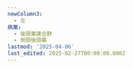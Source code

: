 ```yaml
---
newColumn3:
  - 左
病巣:
  - 後頭葉連合野
  - 側頭後頭葉
lastmod: '2025-04-06'
last_edited: 2025-02-27T00:00:00.000Z
---
```



